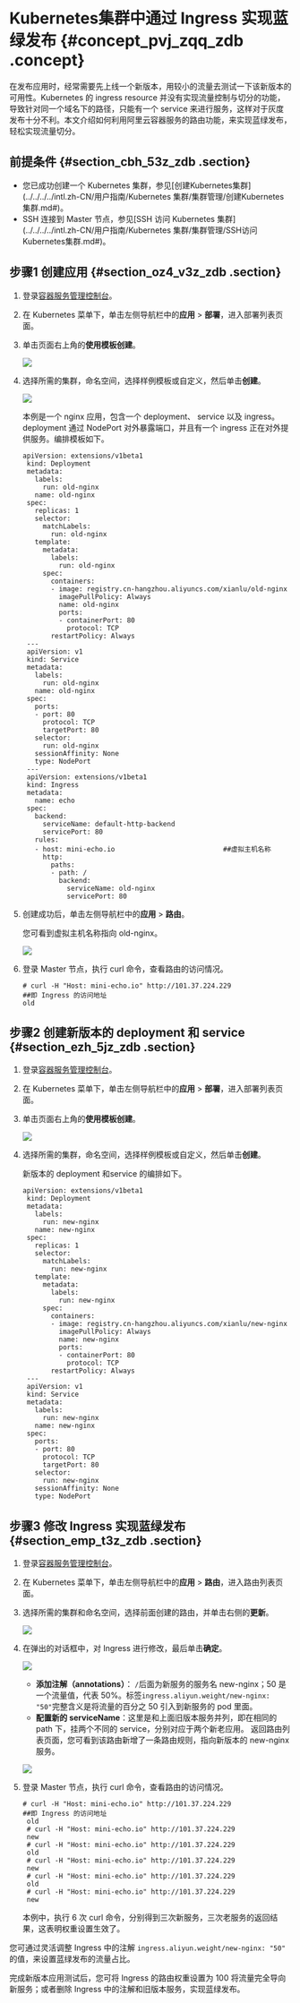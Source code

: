 # Kubernetes集群中通过 Ingress 实现蓝绿发布 {#concept_pvj_zqq_zdb .concept}

在发布应用时，经常需要先上线一个新版本，用较小的流量去测试一下该新版本的可用性。Kubernetes 的 ingress resource 并没有实现流量控制与切分的功能，导致针对同一个域名下的路径，只能有一个 service 来进行服务，这样对于灰度发布十分不利。本文介绍如何利用阿里云容器服务的路由功能，来实现蓝绿发布，轻松实现流量切分。

## 前提条件 {#section_cbh_53z_zdb .section}

-   您已成功创建一个 Kubernetes 集群，参见[创建Kubernetes集群](../../../../intl.zh-CN/用户指南/Kubernetes 集群/集群管理/创建Kubernetes集群.md#)。
-   SSH 连接到 Master 节点，参见[SSH 访问 Kubernetes 集群](../../../../intl.zh-CN/用户指南/Kubernetes 集群/集群管理/SSH访问Kubernetes集群.md#)。

## 步骤1 创建应用 {#section_oz4_v3z_zdb .section}

1.  登录[容器服务管理控制台](https://cs.console.aliyun.com)。
2.  在 Kubernetes 菜单下，单击左侧导航栏中的**应用** \> **部署**，进入部署列表页面。
3.  单击页面右上角的**使用模板创建**。

    ![](http://static-aliyun-doc.oss-cn-hangzhou.aliyuncs.com/assets/img/14270/15344014475686_zh-CN.png)

4.  选择所需的集群，命名空间，选择样例模板或自定义，然后单击**创建**。

    ![](http://static-aliyun-doc.oss-cn-hangzhou.aliyuncs.com/assets/img/14270/15344014475687_zh-CN.png)

    本例是一个 nginx 应用，包含一个 deployment、 service 以及 ingress。deployment 通过 NodePort 对外暴露端口，并且有一个 ingress 正在对外提供服务。编排模板如下。

    ```
    apiVersion: extensions/v1beta1
     kind: Deployment
     metadata:
       labels:
         run: old-nginx
       name: old-nginx
     spec:
       replicas: 1
       selector:
         matchLabels:
           run: old-nginx
       template:
         metadata:
           labels:
             run: old-nginx
         spec:
           containers:
           - image: registry.cn-hangzhou.aliyuncs.com/xianlu/old-nginx
             imagePullPolicy: Always
             name: old-nginx
             ports:
             - containerPort: 80
               protocol: TCP
           restartPolicy: Always
     ---
     apiVersion: v1
     kind: Service
     metadata:
       labels:
         run: old-nginx
       name: old-nginx
     spec:
       ports:
       - port: 80
         protocol: TCP
         targetPort: 80
       selector:
         run: old-nginx
       sessionAffinity: None
       type: NodePort
     ---
     apiVersion: extensions/v1beta1
     kind: Ingress
     metadata:
       name: echo
     spec:
       backend:
         serviceName: default-http-backend
         servicePort: 80
       rules:
       - host: mini-echo.io                           ##虚拟主机名称
         http:
           paths:
           - path: /
             backend:
               serviceName: old-nginx
               servicePort: 80
    ```

5.  创建成功后，单击左侧导航栏中的**应用** \> **路由**。

    您可看到虚拟主机名称指向 old-nginx。

    ![](http://static-aliyun-doc.oss-cn-hangzhou.aliyuncs.com/assets/img/14270/15344014475689_zh-CN.png)

6.  登录 Master 节点，执行 curl 命令，查看路由的访问情况。

    ```
    # curl -H "Host: mini-echo.io" http://101.37.224.229                ##即 Ingress 的访问地址
    old
    ```


## 步骤2 创建新版本的 deployment 和 service {#section_ezh_5jz_zdb .section}

1.  登录[容器服务管理控制台](https://cs.console.aliyun.com)。
2.  在 Kubernetes 菜单下，单击左侧导航栏中的**应用** \> **部署**，进入部署列表页面。
3.  单击页面右上角的**使用模板创建**。

    ![](http://static-aliyun-doc.oss-cn-hangzhou.aliyuncs.com/assets/img/14270/15344014475686_zh-CN.png)

4.  选择所需的集群，命名空间，选择样例模板或自定义，然后单击**创建**。

    新版本的 deployment 和service 的编排如下。

    ```
    apiVersion: extensions/v1beta1
     kind: Deployment
     metadata:
       labels:
         run: new-nginx
       name: new-nginx
     spec:
       replicas: 1
       selector:
         matchLabels:
           run: new-nginx
       template:
         metadata:
           labels:
             run: new-nginx
         spec:
           containers:
           - image: registry.cn-hangzhou.aliyuncs.com/xianlu/new-nginx
             imagePullPolicy: Always
             name: new-nginx
             ports:
             - containerPort: 80
               protocol: TCP
           restartPolicy: Always
     ---
     apiVersion: v1
     kind: Service
     metadata:
       labels:
         run: new-nginx
       name: new-nginx
     spec:
       ports:
       - port: 80
         protocol: TCP
         targetPort: 80
       selector:
         run: new-nginx
       sessionAffinity: None
       type: NodePort
    ```


## 步骤3 修改 Ingress 实现蓝绿发布 {#section_emp_t3z_zdb .section}

1.  登录[容器服务管理控制台](https://cs.console.aliyun.com)。
2.  在 Kubernetes 菜单下，单击左侧导航栏中的**应用** \> **路由**，进入路由列表页面。
3.  选择所需的集群和命名空间，选择前面创建的路由，并单击右侧的**更新**。

    ![](http://static-aliyun-doc.oss-cn-hangzhou.aliyuncs.com/assets/img/14270/15344014475691_zh-CN.png)

4.  在弹出的对话框中，对 Ingress 进行修改，最后单击**确定**。

    ![](http://static-aliyun-doc.oss-cn-hangzhou.aliyuncs.com/assets/img/14270/15344014475693_zh-CN.png)

    -   **添加注解（annotations）**： `/`后面为新服务的服务名 new-nginx；50 是一个流量值，代表 50%。标签`ingress.aliyun.weight/new-nginx: "50"`完整含义是将流量的百分之 50 引入到新服务的 pod 里面。
    -   **配置新的 serviceName**：这里是和上面旧版本服务并列，即在相同的 path 下，挂两个不同的 service，分别对应于两个新老应用。
    返回路由列表页面，您可看到该路由新增了一条路由规则，指向新版本的 new-nginx 服务。

    ![](http://static-aliyun-doc.oss-cn-hangzhou.aliyuncs.com/assets/img/14270/15344014475694_zh-CN.png)

5.  登录 Master 节点，执行 curl 命令，查看路由的访问情况。

    ```
    # curl -H "Host: mini-echo.io" http://101.37.224.229               ##即 Ingress 的访问地址
     old
     # curl -H "Host: mini-echo.io" http://101.37.224.229
     new
     # curl -H "Host: mini-echo.io" http://101.37.224.229
     old
     # curl -H "Host: mini-echo.io" http://101.37.224.229
     new
     # curl -H "Host: mini-echo.io" http://101.37.224.229
     old
     # curl -H "Host: mini-echo.io" http://101.37.224.229
     new
    ```

    本例中，执行 6 次 curl 命令，分别得到三次新服务，三次老服务的返回结果，这表明权重设置生效了。


您可通过灵活调整 Ingress 中的注解 `ingress.aliyun.weight/new-nginx: "50"` 的值，来设置蓝绿发布的流量占比。

完成新版本应用测试后，您可将 Ingress 的路由权重设置为 100 将流量完全导向新服务；或者删除 Ingress 中的注解和旧版本服务，实现蓝绿发布。

